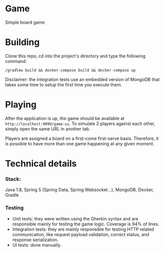 # Game
Simple board game

# Building

Clone this repo, cd into the project's directory and type the following command:

`/gradlew build && docker-compose build && docker-compose up`

Disclaimer: the integration tests use an embedded version of MongoDB that takes some time to setup the first time you execute them. 


# Playing

After the application is up, the game should be available at `http://localhost:9090/game-ui`. To simulate 2 players against each other, simply open the same URL in another tab.

Players are assigned a board on a first-come first-serve basis. Therefore, it is possible to have more than one game happening at any given moment.

# Technical details

### Stack: 
Java 1.8, Spring 5 (Spring Data, Spring Websocket...), MongoDB, Docker, Gradle

### Testing
* Unit tests: they were written using the Gherkin syntax and are responsible mainly for testing the game logic. Coverage is 94% of lines.
* Integration tests: they are mainly responsible for testing HTTP related communication, like request payload validation, correct status, and response serialization.
* UI tests: done manually.



